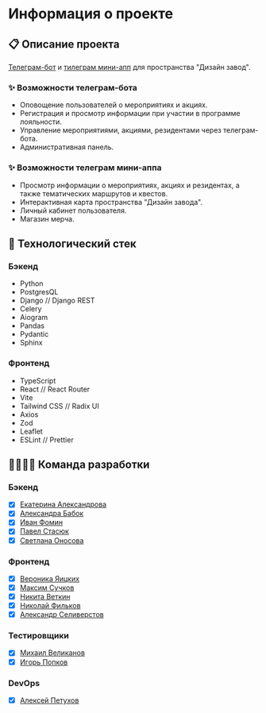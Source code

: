 # Информация о проекте
## 📋 Описание проекта

[Телеграм-бот](https://t.me/DZavodBot) и [тилеграм мини-апп](https://t.me/DZavodBot?startapp) для пространства "Дизайн завод".

### ✨ Возможности телеграм-бота 
- Оповощение пользователей о мероприятиях и акциях.
- Регистрация и просмотр информации при участии в программе лояльности. 
- Управление мероприятиями, акциями, резидентами через телеграм-бота.
- Административная панель.

### ✨ Возможности телеграм мини-аппа
- Просмотр информации о мероприятиях, акциях и резидентах, а также тематических маршрутов и квестов.
- Интерактивная карта пространства "Дизайн завода".
- Личный кабинет пользователя.
- Магазин мерча.

## 🚀 Технологический стек
### Бэкенд
- Python
- PostgresQL
- Django // Django REST
- Celery
- Aiogram
- Pandas
- Pydantic
- Sphinx

### Фронтенд
- TypeScript
- React // React Router
- Vite
- Tailwind CSS // Radix UI
- Axios
- Zod
- Leaflet
- ESLint // Prettier

## 👩‍💻👨‍💻 Команда разработки
### Бэкенд
- [x] [Екатерина Александрова](https://github.com/aliensen36)
- [x] [Александра Бабок](https://github.com/mayldute)
- [x] [Иван Фомин](https://github.com/Sayrrexe)
- [x] [Павел Стасюк](https://github.com/Impuls13)
- [x] [Светлана Оносова](https://github.com/onosova-sv)

### Фронтенд
- [x] [Вероника Яицких](https://github.com/VeronikaTkach)
- [x] [Максим Сучков](https://github.com/Odiosus)
- [x] [Никита Веткин](https://github.com/nik787)
- [x] [Николай Фильков](https://github.com/Dathc)
- [x] [Александр Селиверстов](https://github.com/SanyBlagorodny)

### Тестировщики
- [x] [Михаил Великанов](https://github.com/Majikkun)
- [x] [Игорь Попков](https://github.com/ivp282)

### DevOps
- [x] [Алексей Петухов](https://github.com/1exanOK)
